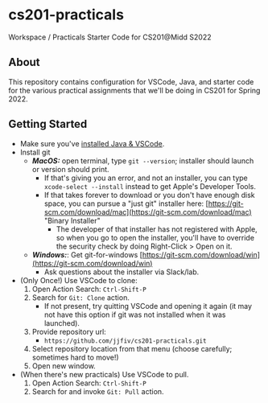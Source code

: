 # cs201-practicals
Workspace / Practicals Starter Code for CS201@Midd S2022

## About

This repository contains configuration for VSCode, Java, and starter code for the various practical assignments that we'll be doing in CS201 for Spring 2022.

## Getting Started

 - Make sure you've [installed Java & VSCode](https://jjfiv.github.io/cs201-s2022/install.html).
 - Install git
     - ***MacOS:*** open terminal, type ``git --version``; installer should launch or version should print.
         - If that's giving you an error, and not an installer, you can type ``xcode-select --install`` instead to get Apple's Developer Tools.
         - If that takes forever to download or you don't have enough disk space, you can pursue a "just git" installer here: [https://git-scm.com/download/mac](https://git-scm.com/download/mac) "Binary Installer"
             - The developer of that installer has not registered with Apple, so when you go to open the installer, you'll have to override the security check by doing Right-Click > Open on it.
     - ***Windows:***: Get git-for-windows [https://git-scm.com/download/win](https://git-scm.com/download/win)
         - Ask questions about the installer via Slack/lab.
 - (Only Once!) Use VSCode to clone:
     1. Open Action Search: ``Ctrl-Shift-P``
     2. Search for ``Git: Clone`` action.
         - If not present, try quitting VSCode and opening it again (it may not have this option if git was not installed when it was launched).
     4. Provide repository url: 
         - ``https://github.com/jjfiv/cs201-practicals.git``
     6. Select repository location from that menu (choose carefully; sometimes hard to move!)
     7. Open new window.
 - (When there's new practicals) Use VSCode to pull.
     1. Open Action Search: ``Ctrl-Shift-P``
     2. Search for and invoke ``Git: Pull`` action.

     
